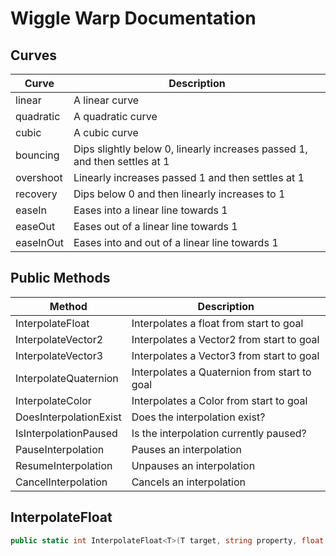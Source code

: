# Wiggle Warp Documentation

## Curves
| Curve | Description |
| ----------- | ----------- |
| linear| A linear curve |
| quadratic | A quadratic curve |
| cubic | A cubic curve |
| bouncing | Dips slightly below 0, linearly increases passed 1, and then settles at 1 |
| overshoot | Linearly increases passed 1 and then settles at 1 |
| recovery | Dips below 0 and then linearly increases to 1 |
| easeIn | Eases into a linear line towards 1 |
| easeOut | Eases out of a linear line towards 1 |
| easeInOut| Eases into and out of a linear line towards 1 |

## Public Methods
| Method | Description |
| - | - |
| InterpolateFloat | Interpolates a float from start to goal |
| InterpolateVector2 | Interpolates a Vector2 from start to goal |
| InterpolateVector3 | Interpolates a Vector3 from start to goal |
| InterpolateQuaternion | Interpolates a Quaternion from start to goal |
| InterpolateColor | Interpolates a Color from start to goal |
| DoesInterpolationExist | Does the interpolation exist? |
| IsInterpolationPaused | Is the interpolation currently paused? |
| PauseInterpolation | Pauses an interpolation |
| ResumeInterpolation | Unpauses an interpolation |
| CancelInterpolation | Cancels an interpolation |

## InterpolateFloat
```cs 
public static int InterpolateFloat<T>(T target, string property, float goal, float rate, AnimationCurve curve=null, RateMode mode=RateMode.time) where T : class
```
